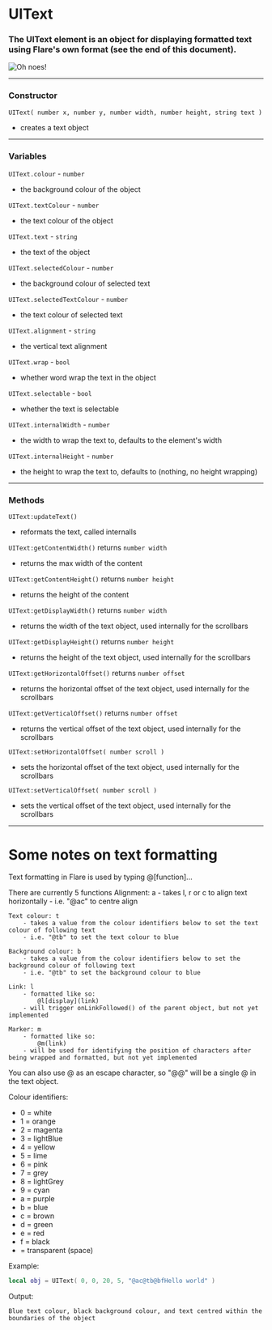 
# UIText

### The UIText element is an object for displaying formatted text using Flare's own format (see the end of this document).

![Oh noes!](http://puu.sh/jGVf5/65d285861a.png)

---

### Constructor

`UIText( number x, number y, number width, number height, string text )`

* creates a text object

---

### Variables

`UIText.colour` - `number`

* the background colour of the object

`UIText.textColour` - `number`

* the text colour of the object

`UIText.text` - `string`

* the text of the object

`UIText.selectedColour` - `number`

* the background colour of selected text

`UIText.selectedTextColour` - `number`

* the text colour of selected text

`UIText.alignment` - `string`

* the vertical text alignment

`UIText.wrap` - `bool`

* whether word wrap the text in the object

`UIText.selectable` - `bool`

* whether the text is selectable

`UIText.internalWidth` - `number`

* the width to wrap the text to, defaults to the element's width

`UIText.internalHeight` - `number`

* the height to wrap the text to, defaults to (nothing, no height wrapping)

---

### Methods

`UIText:updateText()`

* reformats the text, called internalls

`UIText:getContentWidth()` returns `number width`

* returns the max width of the content

`UIText:getContentHeight()` returns `number height`

* returns the height of the content

`UIText:getDisplayWidth()` returns `number width`

* returns the width of the text object, used internally for the scrollbars

`UIText:getDisplayHeight()` returns `number height`

* returns the height of the text object, used internally for the scrollbars

`UIText:getHorizontalOffset()` returns `number offset`

* returns the horizontal offset of the text object, used internally for the scrollbars

`UIText:getVerticalOffset()` returns `number offset`

* returns the vertical offset of the text object, used internally for the scrollbars

`UIText:setHorizontalOffset( number scroll )`

* sets the horizontal offset of the text object, used internally for the scrollbars

`UIText:setVerticalOffset( number scroll )`

* sets the vertical offset of the text object, used internally for the scrollbars

---

# Some notes on text formatting

Text formatting in Flare is used by typing @[function]...

There are currently 5 functions
	Alignment: a
		- takes l, r or c to align text horizontally
		- i.e. "@ac" to centre align

	Text colour: t
		- takes a value from the colour identifiers below to set the text colour of following text
		- i.e. "@tb" to set the text colour to blue

	Background colour: b
		- takes a value from the colour identifiers below to set the background colour of following text
		- i.e. "@tb" to set the background colour to blue

	Link: l
		- formatted like so:
			@l[display](link)
		- will trigger onLinkFollowed() of the parent object, but not yet implemented

	Marker: m
		- formatted like so:
			@m(link)
		- will be used for identifying the position of characters after being wrapped and formatted, but not yet implemented

You can also use @ as an escape character, so "@@" will be a single @ in the text object.

Colour identifiers:
* 0 = white
* 1 = orange
* 2 = magenta
* 3 = lightBlue
* 4 = yellow
* 5 = lime
* 6 = pink
* 7 = grey
* 8 = lightGrey
* 9 = cyan
* a = purple
* b = blue
* c = brown
* d = green
* e = red
* f = black
*   = transparent (space)

Example:
	
```lua
local obj = UIText( 0, 0, 20, 5, "@ac@tb@bfHello world" )
```

Output:
	
	Blue text colour, black background colour, and text centred within the boundaries of the object
